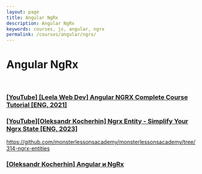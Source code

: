 ```yaml
---
layout: page
title: Angular NgRx
description: Angular NgRx
keywords: courses, js, angular, ngrx
permalink: /courses/angular/ngrx/
---
```


# Angular NgRx

<br/>

### [[YouTube] [Leela Web Dev] Angular NGRX Complete Course Tutorial [ENG, 2021]](/courses/angular/ngrx/angular-ngrx-complete-course-tutorial/)

### [[YouTube][Oleksandr Kocherhin] Ngrx Entity - Simplify Your Ngrx State [ENG, 2023]](https://www.youtube.com/watch?v=XIWFh0wN9Zs)

https://github.com/monsterlessonsacademy/monsterlessonsacademy/tree/314-ngrx-entities

### [[Oleksandr Kocherhin] Angular и NgRx](https://github.com/webmakaka/Angular-and-NgRx-Building-Real-Project-From-Scratch)
